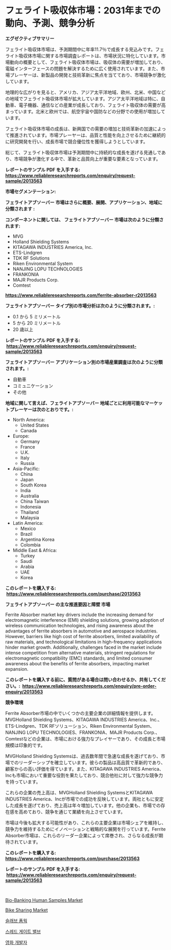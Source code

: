<p><h1>フェライト吸収体市場：2031年までの動向、予測、競争分析</h1></p><p><strong>エグゼクティブサマリー</strong></p>
<p><p>フェライト吸収体市場は、予測期間中に年率11.7％で成長する見込みです。フェライト吸収体市場に関する市場調査レポートは、市場状況に特化しています。市場動向の概要として、フェライト吸収体市場は、吸収体の需要が増加しており、電磁インターフェースの問題を解決するために広く使用されています。また、市場プレーヤーは、新製品の開発と技術革新に焦点を当てており、市場競争が激化しています。</p><p>地理的な広がりを見ると、アメリカ、アジア太平洋地域、欧州、北米、中国などの地域でフェライト吸収体市場が拡大しています。アジア太平洋地域は特に、自動車、電子機器、通信などの産業が成長しており、フェライト吸収体の需要が高まっています。北米と欧州では、航空宇宙や国防などの分野での使用が増加しています。</p><p>フェライト吸収体市場の成長は、新興国での需要の増加と技術革新の加速によって推進されています。市場プレーヤーは、品質と性能を向上させるために継続的に研究開発を行い、成長市場で競合優位性を獲得しようとしています。</p><p>総じて、フェライト吸収体市場は予測期間中に持続的な成長を遂げる見通しであり、市場競争が激化する中で、革新と品質向上が重要な要素となっています。</p></p>
<p><strong>レポートのサンプル PDF を入手する: <a href="https://www.reliableresearchreports.com/enquiry/request-sample/2013563">https://www.reliableresearchreports.com/enquiry/request-sample/2013563</a></strong></p>
<p><strong>市場セグメンテーション:</strong></p>
<p><strong> フェライトアブソーバー 市場はさらに概要、展開、アプリケーション、地域に分類されます :</strong></p>
<p><strong>コンポーネントに関しては、 フェライトアブソーバー 市場は次のように分類されます: &nbsp;</strong></p>
<p><ul><li>MVG</li><li>Holland Shielding Systems</li><li>KITAGAWA INDUSTRIES America, Inc.</li><li>ETS-Lindgren</li><li>TDK RF Solutions</li><li>Riken Environmental System</li><li>NANJING LOPU TECHNOLOGIES</li><li>FRANKONIA</li><li>MAJR Products Corp.</li><li>Comtest</li></ul></p>
<p><strong><a href="https://www.reliableresearchreports.com/ferrite-absorber-r2013563">https://www.reliableresearchreports.com/ferrite-absorber-r2013563</a></strong></p>
<p><strong> フェライトアブソーバー タイプ別の市場分析は次のように分類されます。:</strong></p>
<p><ul><li>0.1 から 5 ミリメートル</li><li>5 から 20 ミリメートル</li><li>20 歳以上</li></ul></p>
<p><strong>レポートのサンプル PDF を入手する: &nbsp;<a href="https://www.reliableresearchreports.com/enquiry/request-sample/2013563">https://www.reliableresearchreports.com/enquiry/request-sample/2013563</a></strong></p>
<p><strong> フェライトアブソーバー アプリケーション別の市場産業調査は次のように分類されます。:</strong></p>
<p><ul><li>自動車</li><li>コミュニケーション</li><li>その他</li></ul></p>
<p><strong>地域に関して言えば、フェライトアブソーバー 地域ごとに利用可能なマーケットプレーヤーは次のとおりです。:</strong></p>
<p><ul>
    <li>
        North America:
        <ul>
            <li>United States</li>
            <li>Canada</li>
        </ul>
    </li>
    <li>
        Europe:
        <ul>
            <li>Germany</li>
            <li>France</li>
            <li>U.K.</li>
            <li>Italy</li>
            <li>Russia</li>
        </ul>
    </li>
    <li>
        Asia-Pacific:
        <ul>
            <li>China</li>
            <li>Japan</li>
            <li>South Korea</li>
            <li>India</li>
            <li>Australia</li>
            <li>China Taiwan</li>
            <li>Indonesia</li>
            <li>Thailand</li>
            <li>Malaysia</li>
        </ul>
    </li>
    <li>
        Latin America:
        <ul>
            <li>Mexico</li>
            <li>Brazil</li>
            <li>Argentina Korea</li>
            <li>Colombia</li>
        </ul>
    </li>
    <li>
        Middle East & Africa:
        <ul>
            <li>Turkey</li>
            <li>Saudi</li>
            <li>Arabia</li>
            <li>UAE</li>
            <li>Korea</li>
        </ul>
    </li>
    </ul></p>
<p><strong>このレポートを購入する: &nbsp;<a href="https://www.reliableresearchreports.com/purchase/2013563">https://www.reliableresearchreports.com/purchase/2013563</a></strong></p>
<p><strong>フェライトアブソーバー の主な推進要因と障壁 市場</strong></p>
<p><p>Ferrite Absorber market key drivers include the increasing demand for electromagnetic interference (EMI) shielding solutions, growing adoption of wireless communication technologies, and rising awareness about the advantages of ferrite absorbers in automotive and aerospace industries. However, barriers like high cost of ferrite absorbers, limited availability of raw materials, and technological limitations in high-frequency applications hinder market growth. Additionally, challenges faced in the market include intense competition from alternative materials, stringent regulations for electromagnetic compatibility (EMC) standards, and limited consumer awareness about the benefits of ferrite absorbers, impacting market expansion.</p></p>
<p><strong>このレポートを購入する前に、質問がある場合は問い合わせるか、共有してください。:&nbsp; <a href="https://www.reliableresearchreports.com/enquiry/pre-order-enquiry/2013563">https://www.reliableresearchreports.com/enquiry/pre-order-enquiry/2013563</a></strong></p>
<p><strong>競争環境</strong></p>
<p><p>Ferrite Absorber市場の中でいくつかの主要企業の詳細情報を提供します。MVGHolland Shielding Systems、KITAGAWA INDUSTRIES America、Inc.、ETS-Lindgren、TDK RFソリューション、Riken Environmental System、NANJING LOPU TECHNOLOGIES、FRANKONIA、MAJR Products Corp.、Comtestなどの企業は、市場における強力なプレイヤーであり、その成長と市場規模は印象的です。</p><p>MVGHolland Shielding Systemsは、過去数年間で急速な成長を遂げており、市場でのリーダーシップを確立しています。彼らの製品は高品質で革新的であり、顧客からの高い評価を得ています。また、KITAGAWA INDUSTRIES America、Incも市場において重要な役割を果たしており、競合他社に対して強力な競争力を持っています。</p><p>これらの企業の売上高は、MVGHolland Shielding SystemsとKITAGAWA INDUSTRIES America、Incが市場での成功を反映しています。両社ともに安定した成長を遂げており、売上高は年々増加しています。他の企業も、市場での存在感を高めており、競争を通じて業績を向上させています。</p><p>市場は今後も拡大する可能性があり、これらの主要企業は市場シェアを維持し、競争力を維持するためにイノベーションと戦略的な展開を行っています。Ferrite Absorber市場は、これらのリーダー企業によって席巻され、さらなる成長が期待されています。</p></p>
<p><strong>このレポートを購入する: &nbsp; <a href="https://www.reliableresearchreports.com/purchase/2013563">https://www.reliableresearchreports.com/purchase/2013563</a></strong></p>
<p><strong>レポートのサンプル PDF を入手する: &nbsp;<a href="https://www.reliableresearchreports.com/enquiry/request-sample/2013563">https://www.reliableresearchreports.com/enquiry/request-sample/2013563</a></strong><strong></strong></p>
<p>&nbsp;</p>
<p><p><a href="https://www.linkedin.com/pulse/bio-banking-human-samples-market-analysis-its-cagr-segmentation-t3kmc">Bio-Banking Human Samples Market</a></p><p><a href="https://github.com/globismark/Market-Research-Report-List-3/blob/main/bike-sharing-market.md">Bike Sharing Market</a></p><p><a href="https://medium.com/@felipegrrady654556/%ED%8C%90%EB%8F%85%EC%9A%A9-%EC%84%9C%EB%A5%98-%EC%8B%9C%EC%9E%A5%EC%9D%80-%EC%8B%9C%EC%9E%A5-%EC%A0%90%EC%9C%A0%EC%9C%A8-%EC%8B%9C%EC%9E%A5-%EB%8F%99%ED%96%A5-%EB%B0%8F-%EC%8B%9C%EC%9E%A5-%EC%84%B1%EC%9E%A5%EC%97%90-%EA%B4%80%ED%95%9C-%EC%A0%95%EB%B3%B4%EB%A5%BC-%EC%A0%9C%EA%B3%B5%ED%95%A9%EB%8B%88%EB%8B%A4-b5d483d75344">슬래브 폼웍</a></p><p><a href="https://github.com/vsoq0zknh59/Market-Research-Report-List-2/blob/main/748840651585.md">스레드 게이트 밸브</a></p><p><a href="https://medium.com/@jerrodhilll68/%EC%98%81%ED%99%94-%EA%B0%9C%EB%B0%9C%EC%82%AC-%EC%8B%9C%EC%9E%A5-%EC%A1%B0%EC%82%AC-%EB%B3%B4%EA%B3%A0%EC%84%9C-2024%EB%85%84%EB%B6%80%ED%84%B0-2031%EB%85%84%EA%B9%8C%EC%A7%80%EC%9D%98-%EC%97%AD%EC%82%AC%EC%99%80-%EC%98%88%EC%B8%A1-3c99736cf509">영화 개발자</a></p></p>